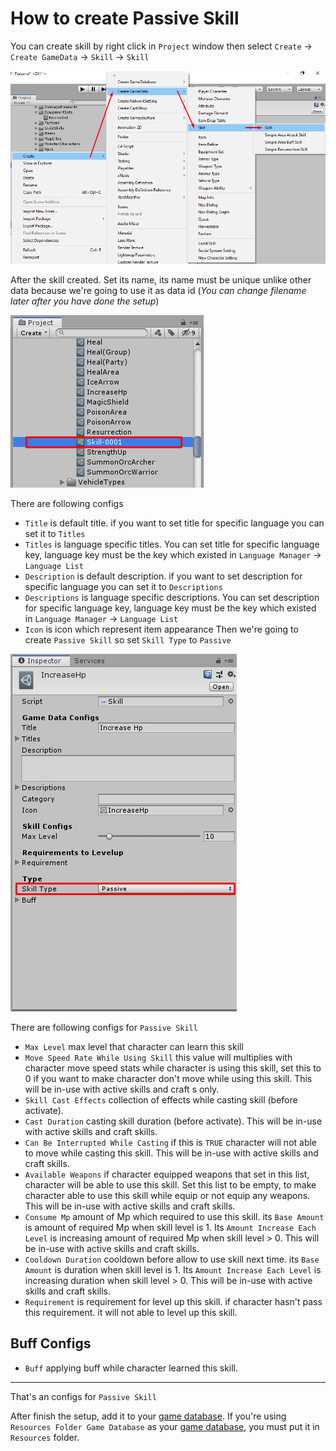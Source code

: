 # How to create Passive Skill

You can create skill by right click in `Project` window then select `Create` -> `Create GameData` -> `Skill` -> `Skill`

![](../images/skills/001.png)

After the skill created. Set its name, its name must be unique unlike other data because we're going to use it as data id (*You can change filename later after you have done the setup*)

![](../images/skills/002.png)

There are following configs

- `Title` is default title. if you want to set title for specific language you can set it to `Titles`
- `Titles` is language specific titles. You can set title for specific language key, language key must be the key which existed in `Language Manager` -> `Language List`
- `Description` is default description. if you want to set description for specific language you can set it to `Descriptions`
- `Descriptions` is language specific descriptions. You can set description for specific language key, language key must be the key which existed in `Language Manager` -> `Language List`
- `Icon` is icon which represent item appearance
Then we're going to create `Passive Skill` so set `Skill Type` to `Passive`

![](../images/skills/003-1.png)

There are following configs for `Passive Skill`

- `Max Level` max level that character can learn this skill
- `Move Speed Rate While Using Skill` this value will multiplies with character move speed stats while character is using this skill, set this to 0 if you want to make character don't move while using this skill. This will be in-use with active skills and craft s only.
- `Skill Cast Effects` collection of effects while casting skill (before activate).
- `Cast Duration` casting skill duration (before activate). This will be in-use with active skills and craft skills.
- `Can Be Interrupted While Casting` if this is `TRUE` character will not able to move while casting this skill. This will be in-use with active skills and craft skills.
- `Available Weapons` if character equipped weapons that set in this list, character will be able to use this skill. Set this list to be empty, to make character able to use this skill while equip or not equip any weapons. This will be in-use with active skills and craft skills.
- `Consume Mp` amount of Mp which required to use this skill. its `Base Amount` is amount of required Mp when skill level is 1. Its `Amount Increase Each Level` is increasing amount of required Mp when skill level > 0. This will be in-use with active skills and craft skills.
- `Cooldown Duration` cooldown before allow to use skill next time. its `Base Amount` is duration when skill level is 1. Its `Amount Increase Each Level` is increasing duration when skill level > 0. This will be in-use with active skills and craft skills.
- `Requirement` is requirement for level up this skill. if character hasn't pass this requirement. it will not able to level up this skill.
## Buff Configs

- `Buff` applying buff while character learned this skill.


* * *

That's an configs for `Passive Skill`

After finish the setup, add it to your [game database](pages/103-game-database.md). If you're using `Resources Folder Game Database` as your [game database](pages/103-game-database.md), you must put it in `Resources` folder.